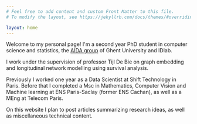 ```yaml
---
# Feel free to add content and custom Front Matter to this file.
# To modify the layout, see https://jekyllrb.com/docs/themes/#overriding-theme-defaults

layout: home
---
```


Welcome to my personal page! I'm a second year PhD student in computer science and statistics, the [AIDA group](https://aida.ugent.be/) of Ghent University and IDlab.

I work under the supervision of professor Tijl De Bie on graph embedding and longitudinal network modelling using survival analysis.

Previously I worked one year as a Data Scientist at Shift Technology in Paris. Before that I completed a Msc in Mathematics, Computer Vision and Machine learning at ENS Paris-Saclay (former ENS Cachan), as well as a MEng at Telecom Paris.

On this website I plan to post articles summarizing research ideas, as well as miscellaneous technical content.
